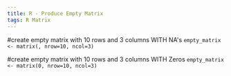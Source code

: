 ```yaml
---
title: R - Produce Empty Matrix
tags: R Matrix
---
```



#create empty matrix with 10 rows and 3 columns WITH NA's
`empty_matrix <- matrix(, nrow=10, ncol=3)`

#create empty matrix with 10 rows and 3 columns WITH Zeros
`empty_matrix <- matrix(0, nrow=10, ncol=3)`
